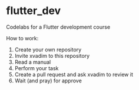 # flutter_dev
Codelabs for a Flutter development course

How to work:

1. Create your own repository
2. Invite xvadim to this repository
3. Read a manual
4. Perform your task
5. Create a pull request and ask xvadim to review it
6. Wait (and pray) for approve
